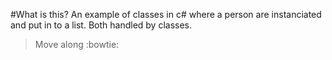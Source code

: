 #What is this?
An example of classes in c# where a person are instanciated and put in to a list. Both handled by classes.
> Move along :bowtie:

